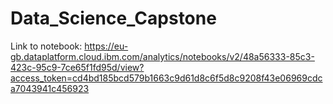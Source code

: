 # Data_Science_Capstone
Link to notebook: https://eu-gb.dataplatform.cloud.ibm.com/analytics/notebooks/v2/48a56333-85c3-423c-95c9-7ce65f1fd95d/view?access_token=cd4bd185bcd579b1663c9d61d8c6f5d8c9208f43e06969cdca7043941c456923
